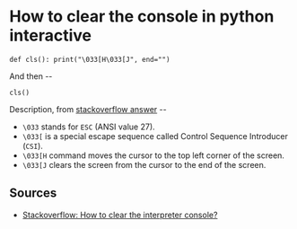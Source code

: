 # How to clear the console in python interactive

	def cls(): print("\033[H\033[J", end="")

And then --

	cls()
	
Description, from [stackoverflow answer](https://stackoverflow.com/a/50560686/49) --


- `\033` stands for `ESC` (ANSI value 27).
- `\033[` is a special escape sequence called Control Sequence Introducer (`CSI`).
- `\033[H` command moves the cursor to the top left corner of the screen.
- `\033[J` clears the screen from the cursor to the end of the screen.


## Sources

- [Stackoverflow: How to clear the interpreter console?](https://stackoverflow.com/questions/517970/how-to-clear-the-interpreter-console)